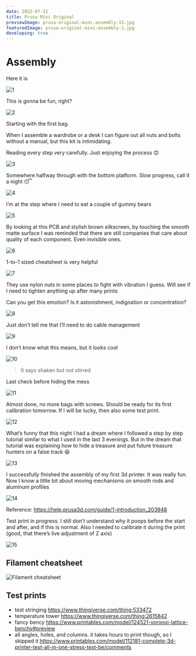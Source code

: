 ```yaml
---
date: 2022-07-31
title: Prusa Mini Original
previewImage: prusa-original-mini-assembly-15.jpg
featuredImage: prusa-original-mini-assembly-1.jpg
developing: true
---
```


# Assembly

Here it is

![1](./prusa-original-mini-assembly-1.jpg)

This is gonna be fun, right?

![2](./prusa-original-mini-assembly-2.jpg)

Starting with the first bag.

When I assemble a wardrobe or a desk I can figure out all nuts and bolts without a manual, but this kit is intimidating.

Reading every step very carefully. Just enjoying the process 😊

![3](./prusa-original-mini-assembly-3.jpg)

Somewhere halfway through with the bottom platform. Slow progress, call it a night 😴

![4](./prusa-original-mini-assembly-4.jpg)

I’m at the step where I need to eat a couple of gummy bears

![5](./prusa-original-mini-assembly-5.jpg)

By looking at this PCB and stylish brown silkscreen, by touching the smooth matte surface I was reminded that there are still companies that care about quality of each component. Even invisible ones.

![6](./prusa-original-mini-assembly-6.jpg)

1-to-1 sized cheatsheet is very helpful

![7](./prusa-original-mini-assembly-7.jpg)

They use nylon nuts in some places to fight with vibration I guess. Will see if I need to tighten anything up after many prints

Can you get this emotion? Is it astonishment, indignation or concentration?

![8](./prusa-original-mini-assembly-8.jpg)

Just don’t tell me that I’ll need to do cable management

![9](./prusa-original-mini-assembly-9.jpg)

I don’t know what this means, but it looks cool

![10](./prusa-original-mini-assembly-10.jpg)

> It says shaken but not stirred

Last check before hiding the mess

![11](./prusa-original-mini-assembly-11.jpg)

Almost done, no more bags with screws. Should be ready for its first calibration tomorrow. If I will be lucky, then also some test print.

![12](./prusa-original-mini-assembly-12.jpg)

What’s funny that this night I had a dream where I followed a step by step tutorial similar to what I used in the last 3 evenings. But in the dream that tutorial was explaining how to hide a treasure and put future treasure hunters on a false track 😆

![13](./prusa-original-mini-assembly-13.jpg)

I successfully finished the assembly of my first 3d printer. It was really fun. Now I know a little bit about moving mechanisms on smooth rods and aluminum profiles

![14](./prusa-original-mini-assembly-14.jpg)

Reference: https://help.prusa3d.com/guide/1-introduction_203948

Test print in progress. I still don’t understand why it poops before the start and after, and if this is normal. Also I needed to calibrate it during the print (good, that there’s live adjustment of Z axis)

![15](./prusa-original-mini-assembly-15.jpg)

## Filament cheatsheet

![Filament cheatsheet](./prusa-filament-cheatsheet.webp)


## Test prints

- test stringing https://www.thingiverse.com/thing:533472
- temperature tower https://www.thingiverse.com/thing:2615842
- fancy bency https://www.printables.com/model/124521-voronoi-lattice-benchy#preview
- all angles, holes, and columns. it takes hours to print though, so I skipped it https://www.printables.com/model/112181-complete-3d-printer-test-all-in-one-stress-test-be/comments